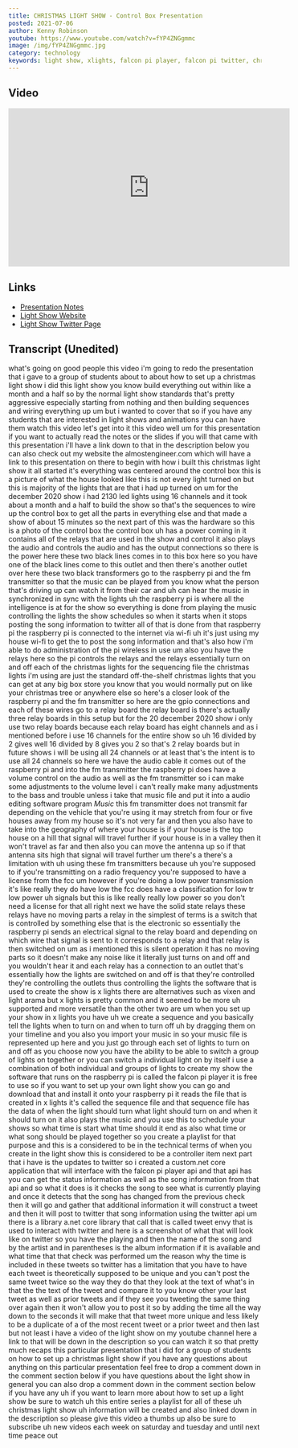 ```yaml
---
title: CHRISTMAS LIGHT SHOW - Control Box Presentation
posted: 2021-07-06
author: Kenny Robinson
youtube: https://www.youtube.com/watch?v=fYP4ZNGgmmc
image: /img/fYP4ZNGgmmc.jpg
category: technology
keywords: light show, xlights, falcon pi player, falcon pi twitter, christmas lights, electronics lighting, lighting controller, raspberry pi, raspberry pi projects
---
```


## Video

<iframe width="560" height="315" src="https://www.youtube.com/embed/fYP4ZNGgmmc" frameborder="0" allow="autoplay; encrypted-media" allowfullscreen class="youtube"></iframe>

## Links 

* [Presentation Notes](/projects/light-show/20201220presentation)
* [Light Show Website](/projects/light-show)
* <a href="https://twitter.com/hplightshow" target="_blank">Light Show Twitter Page</a>

## Transcript (Unedited)

what's going on good people this
video i'm going to redo the presentation
that i gave to a group of students
about to about how to set up a christmas
light show
i did this light show you know build
everything out within like a month and a
half
so by the normal light show standards
that's pretty aggressive
especially starting from nothing and
then building sequences and wiring
everything
up um but i wanted to cover that so if
you have any students that
are interested in light shows and
animations you can have them watch this
video
let's get into it
this video well um for this presentation
if you want to actually read the notes
or the
slides if you will that came with this
presentation i'll have a link down to
that
in the description below you can also
check out my website the
almostengineer.com which will have a
link
to this presentation on there
to begin with how i built this christmas
light
show it all started it's everything was
centered around the
control box this is a
picture of what the house looked like
this is not every light turned on but
this is majority of the lights
that are that i had up turned on
um for the december 2020 show i had 2130
led lights using 16 channels
and it took about a month and a half to
build
the show so that's the sequences to wire
up the control box to get all the parts
in
everything else and that made
a show of about 15 minutes
so the next part of this was the
hardware
so this is a photo of the control box
the control box uh has a
power coming in it contains all of the
relays that are used in the show
and control it also plays the audio and
controls the audio
and has the output connections so
there is the power here these two black
lines comes in
to this box here so you have one of the
black lines come to this outlet and then
there's another outlet
over here these two black
transformers go to the raspberry pi and
the
fm transmitter so that the music can be
played
from you know what the person that's
driving up
can watch it from their car and uh can
hear the music
in synchronized in sync with the lights
uh the raspberry pi is where all the
intelligence is at for the show
so everything is done from playing the
music controlling the lights
the show schedules so when it starts
when it stops
posting the song information to twitter
all of that is done
from that raspberry pi the raspberry pi
is connected to the internet
via wi-fi uh it's just using my house
wi-fi
to get the to post the song information
and that's also how i'm able to do
administration
of the pi wireless in use
um also you have the relays here so the
pi controls the relays and the relays
essentially turn on and off each of the
christmas lights for the sequencing file
the christmas lights i'm using are just
the standard off-the-shelf
christmas lights that you can get at any
big box store
you know that you would normally put on
like your christmas tree or
anywhere else so here's a closer look of
the
raspberry pi and the fm transmitter so
here are the
gpio connections and each of these wires
go
to a relay board the relay board is
there's actually three relay boards in
this setup
but for the 20 december 2020 show i only
use two
relay boards because each relay board
has eight channels and
as i mentioned before i use 16 channels
for the entire show
so uh 16 divided by 2 gives
well 16 divided by 8 gives you 2 so
that's 2 relay boards
but in future shows i will be using all
24 channels
or at least that's the intent is to use
all 24 channels
so here we have the audio cable it comes
out of the raspberry pi
and into the fm transmitter the
raspberry pi does have a volume control
on the audio as well as the fm
transmitter
so i can make some adjustments to the
volume
level i can't really make many
adjustments to
the bass and trouble unless i take that
music file and put it into
a audio editing software program
*Music*
this fm transmitter does not transmit
far
depending on the vehicle that you're
using
it may stretch from
four or five houses away from
my house so it's not very far and then
you also have to take into
the geography of where your house is if
your house is the top house on a hill
that signal will travel further if your
house is in a valley
then it won't travel as far
and then also you can move the antenna
up so if that antenna sits high
that signal will travel further um
there's a
there's a limitation with uh using these
fm transmitters
because uh you're supposed to if you're
transmitting on a radio frequency
you're supposed to have a license from
the fcc um however
if you're doing a low power transmission
it's like really
they do have low the fcc does have a
classification for low tr
low power uh signals but this is like
really really low power
so you don't need a license for that
all right next we have the solid state
relays these relays have no moving parts
a relay in the simplest of terms
is a switch that is controlled by
something else that is the electronic so
essentially
the raspberry pi sends an electrical
signal
to the relay board and depending on
which
wire that signal is sent to it
corresponds to
a relay and that relay is then switched
on
um as i mentioned this is silent
operation it has no moving parts so it
doesn't make any noise like it literally
just turns on and off and you wouldn't
hear it
and each relay has a
connection to an outlet that's
essentially how the lights are switched
on and off
is that they're controlled they're
controlling the outlets thus controlling
the lights
the software that is used to create the
show
is x lights there are alternatives such
as vixen
and light arama but x lights is pretty
common
and it seemed to be more uh
supported and more versatile than the
other two are
um when you set up your show in x lights
you have
uh we create a sequence and you
basically tell the lights when to turn
on and when to turn off
uh by dragging them on your timeline and
you also you import your music in
so your music file is represented up
here and
you just go through each set of lights
to
turn on and off as you choose now you
have the ability to be able to switch a
group of lights on together
or you can switch a individual light on
by itself
i use a combination of both individual
and
groups of lights to create my show
the software that runs on the raspberry
pi is called the falcon pi player
it is free to use so if you want to set
up your own light show
you can go and download that and install
it onto your raspberry pi
it reads the file that is created in x
lights it's called the sequence file
and that sequence file has the data of
when the light should turn what light
should turn on and when it should turn
on
it also plays the music and you use this
to schedule your
shows so what time is start what time
should it end
as also what time or what song should be
played together so you create a playlist
for that purpose
and this is a considered to be in the
technical terms of when you create in
the light show this is considered to be
a controller item
next part that i have is the updates to
twitter so i created a custom.net core
application that will
interface with the falcon pi player api
and that api has
you can get the status information as
well as the song information
from that api and so what it does is it
checks the
song to see what is currently playing
and once it detects that the song has
changed from the previous check
then it will go and gather that
additional information it will construct
a tweet
and then it will post to twitter that
song information
using the twitter api um there
is a library a.net core library
that call that is called tweet envy that
is used to
interact with twitter and here is a
screenshot
of what that will look like on twitter
so you have the playing and then the
name of the song
and by the artist and in parentheses is
the album
information if it is available and what
time
that that check was performed
um the reason why the time is included
in these tweets
so twitter has a limitation that you
have to have
each tweet is theoretically supposed to
be unique
and you can't post the same tweet twice
so
the way they do that they look at the
text of what's in that
the the text of the tweet and compare it
to
you know other your last tweet as well
as prior tweets
and if they see you tweeting the same
thing over again then it won't allow you
to post it
so by adding the time all the way down
to the seconds it will make that
that tweet more unique and less likely
to be a duplicate of a
of the most recent tweet or a prior
tweet
and then last but not least i have a
video of the light show
on my youtube channel here a link to
that will be down
in the description so you can watch it
so
that pretty much recaps this particular
presentation that i did
for a group of students on how to set up
a christmas light show
if you have any questions about anything
on this
particular presentation feel free to
drop a comment down in the comment
section below
if you have questions about the light
show in general you can also drop a
comment down in the comment section
below
if you have any uh if you want to
learn more about how to set up a light
show be sure to watch
uh this entire series a playlist for
all of these uh christmas light show uh
information
will be created and also linked down in
the description
so please give this video a thumbs up
also be sure to subscribe
uh new videos each week on saturday and
tuesday and until next time peace out 
